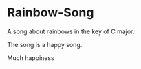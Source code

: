 # Rainbow-Song

A song about rainbows in the key of C major.

The song is a happy song.

Much happiness
